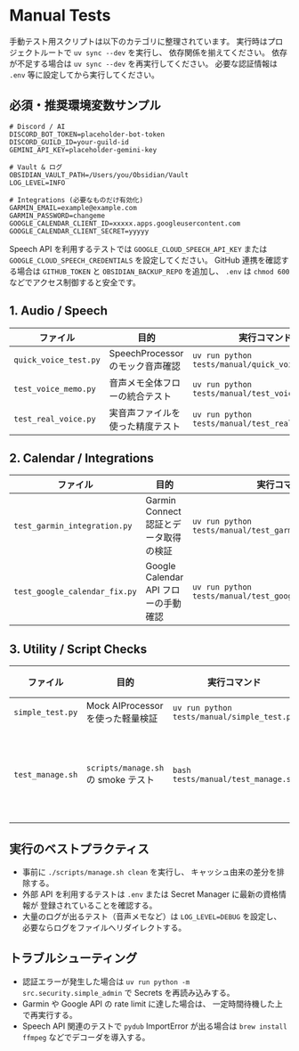 # Manual Tests

手動テスト用スクリプトは以下のカテゴリに整理されています。
実行時はプロジェクトルートで `uv sync --dev` を実行し、
依存関係を揃えてください。
依存が不足する場合は `uv sync --dev` を再実行してください。
必要な認証情報は `.env` 等に設定してから実行してください。

## 必須・推奨環境変数サンプル

```env
# Discord / AI
DISCORD_BOT_TOKEN=placeholder-bot-token
DISCORD_GUILD_ID=your-guild-id
GEMINI_API_KEY=placeholder-gemini-key

# Vault & ログ
OBSIDIAN_VAULT_PATH=/Users/you/Obsidian/Vault
LOG_LEVEL=INFO

# Integrations (必要なものだけ有効化)
GARMIN_EMAIL=example@example.com
GARMIN_PASSWORD=changeme
GOOGLE_CALENDAR_CLIENT_ID=xxxxx.apps.googleusercontent.com
GOOGLE_CALENDAR_CLIENT_SECRET=yyyyy
```

Speech API を利用するテストでは `GOOGLE_CLOUD_SPEECH_API_KEY` または
`GOOGLE_CLOUD_SPEECH_CREDENTIALS` を設定してください。
GitHub 連携を確認する場合は `GITHUB_TOKEN` と `OBSIDIAN_BACKUP_REPO` を追加し、
`.env` は `chmod 600` などでアクセス制御すると安全です。

## 1. Audio / Speech
| ファイル | 目的 | 実行コマンド | 前提条件 |
| --- | --- | --- | --- |
| `quick_voice_test.py` | SpeechProcessor のモック音声確認 | `uv run python tests/manual/quick_voice_test.py` | モック環境で十分 |
| `test_voice_memo.py` | 音声メモ全体フローの統合テスト | `uv run python tests/manual/test_voice_memo.py` | Discord/Obsidian 設定が必要 |
| `test_real_voice.py` | 実音声ファイルを使った精度テスト | `uv run python tests/manual/test_real_voice.py` | `pydub` が利用可能であること |

## 2. Calendar / Integrations
| ファイル | 目的 | 実行コマンド | 前提条件 |
| --- | --- | --- | --- |
| `test_garmin_integration.py` | Garmin Connect 認証とデータ取得の検証 | `uv run python tests/manual/test_garmin_integration.py` | Garmin 認証情報が必要 |
| `test_google_calendar_fix.py` | Google Calendar API フローの手動確認 | `uv run python tests/manual/test_google_calendar_fix.py` | Google OAuth 資格情報 (`credentials.json`) |

## 3. Utility / Script Checks
| ファイル | 目的 | 実行コマンド | 前提条件 |
| --- | --- | --- | --- |
| `simple_test.py` | Mock AIProcessor を使った軽量検証 | `uv run python tests/manual/simple_test.py` | 特になし |
| `test_manage.sh` | `scripts/manage.sh` の smoke テスト | `bash tests/manual/test_manage.sh` | gcloud CLI がインストール済みであること |

## 実行のベストプラクティス
- 事前に `./scripts/manage.sh clean` を実行し、
  キャッシュ由来の差分を排除する。
- 外部 API を利用するテストは `.env` または Secret Manager に最新の資格情報が
  登録されていることを確認する。
- 大量のログが出るテスト（音声メモなど）は `LOG_LEVEL=DEBUG` を設定し、
  必要ならログをファイルへリダイレクトする。

## トラブルシューティング
- 認証エラーが発生した場合は `uv run python -m src.security.simple_admin` で
  Secrets を再読み込みする。
- Garmin や Google API の rate limit に達した場合は、
  一定時間待機した上で再実行する。
- Speech API 関連のテストで `pydub` ImportError が出る場合は
  `brew install ffmpeg` などでデコーダを導入する。
